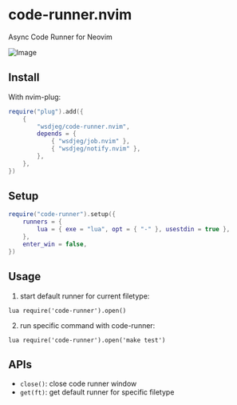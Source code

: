 # code-runner.nvim

Async Code Runner for Neovim

![Image](https://github.com/user-attachments/assets/e8a3d6e8-59ee-41b1-bb19-be0a1d3d997f)

## Install

With nvim-plug:

```lua
require("plug").add({
	{
		"wsdjeg/code-runner.nvim",
		depends = {
			{ "wsdjeg/job.nvim" },
			{ "wsdjeg/notify.nvim" },
		},
	},
})
```

## Setup

```lua
require("code-runner").setup({
	runners = {
		lua = { exe = "lua", opt = { "-" }, usestdin = true },
	},
    enter_win = false,
})
```

## Usage

1. start default runner for current filetype:

```
lua require('code-runner').open()
```

2. run specific command with code-runner:

```
lua require('code-runner').open('make test')
```

## APIs

- `close()`: close code runner window
- `get(ft)`: get default runner for specific filetype
